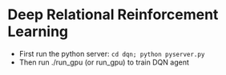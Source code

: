 # Deep Relational Reinforcement Learning
- First run the python server: `cd dqn; python pyserver.py`
- Then run ./run_gpu (or run_gpu) to train DQN agent
